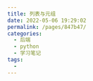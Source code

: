```yaml
---
title: 列表与元组
date: 2022-05-06 19:29:02
permalink: /pages/847b47/
categories:
  - 后端
  - python
  - 学习笔记
tags:
  - 
---
```



